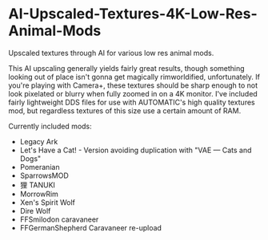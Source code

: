 # AI-Upscaled-Textures-4K-Low-Res-Animal-Mods

Upscaled textures through AI for various low res animal mods.

This AI upscaling generally yields fairly great results, though something looking out of place isn't gonna get magically rimworldified, unfortunately.
If you're playing with Camera+, these textures should be sharp enough to not look pixelated or blurry when fully zoomed in on a 4K monitor.
I've included fairly lightweight DDS files for use with AUTOMATIC's high quality textures mod, but regardless textures of this size use a certain amount of RAM.

Currently included mods:
- Legacy Ark
- Let's Have a Cat! - Version avoiding duplication with "VAE — Cats and Dogs"
- Pomeranian
- SparrowsMOD
- 狸 TANUKI
- MorrowRim
- Xen's Spirit Wolf
- Dire Wolf
- FFSmilodon caravaneer
- FFGermanShepherd Caravaneer re-upload